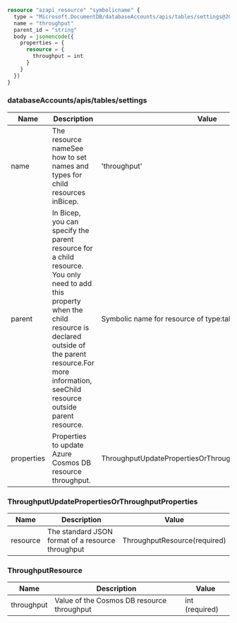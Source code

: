 ```terraform
resource "azapi_resource" "symbolicname" {
  type = "Microsoft.DocumentDB/databaseAccounts/apis/tables/settings@2016-03-31"
  name = "throughput"
  parent_id = "string"
  body = jsonencode({
    properties = {
      resource = {
        throughput = int
      }
    }
  })
}

```

### databaseAccounts/apis/tables/settings

| Name | Description | Value |
|-|-|-|
| name | The resource nameSee how to set names and types for child resources inBicep. | 'throughput' |
| parent | In Bicep, you can specify the parent resource for a child resource. You only need to add this property when the child resource is declared outside of the parent resource.For more information, seeChild resource outside parent resource. | Symbolic name for resource of type:tables |
| properties | Properties to update Azure Cosmos DB resource throughput. | ThroughputUpdatePropertiesOrThroughputProperties(required) |


### ThroughputUpdatePropertiesOrThroughputProperties

| Name | Description | Value |
|-|-|-|
| resource | The standard JSON format of a resource throughput | ThroughputResource(required) |


### ThroughputResource

| Name | Description | Value |
|-|-|-|
| throughput | Value of the Cosmos DB resource throughput | int (required) |



